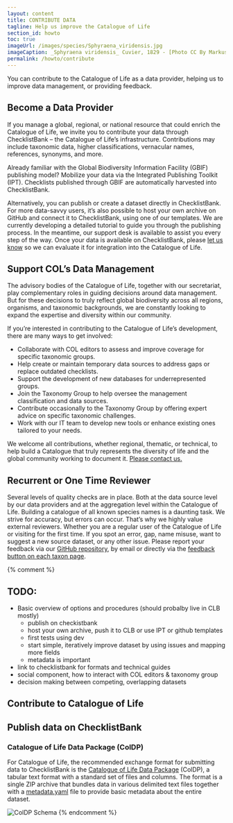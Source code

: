 ```yaml
---
layout: content
title: CONTRIBUTE DATA
tagline: Help us improve the Catalogue of Life 
section_id: howto
toc: true
imageUrl: /images/species/Sphyraena_viridensis.jpg    
imageCaption: _Sphyraena viridensis_ Cuvier, 1829 - [Photo CC By Markus Döring](https://www.inaturalist.org/observations/87857259)
permalink: /howto/contribute
---
```


You can contribute to the Catalogue of Life as a data provider, helping us to improve data management, or providing feedback.

## Become a Data Provider

If you manage a global, regional, or national resource that could enrich the Catalogue of Life, we invite you to contribute your data through ChecklistBank – the Catalogue of Life’s infrastructure. Contributions may include taxonomic data, higher classifications, vernacular names, references, synonyms, and more.

Already familiar with the Global Biodiversity Information Facility (GBIF) publishing model? Mobilize your data via the Integrated Publishing Toolkit (IPT). Checklists published through GBIF are automatically harvested into ChecklistBank.

Alternatively, you can publish or create a dataset directly in ChecklistBank. For more data-savvy users, it’s also possible to host your own archive on GitHub and connect it to ChecklistBank, using one of our templates. We are currently developing a detailed tutorial to guide you through the publishing process. In the meantime, our support desk is available to assist you every step of the way.
Once your data is available on ChecklistBank, please [let us know](/howto/contact) so we can evaluate it for integration into the Catalogue of Life.

## Support COL’s Data Management

The advisory bodies of the Catalogue of Life, together with our secretariat, play complementary roles in guiding decisions around data management. But for these decisions to truly reflect global biodiversity across all regions, organisms, and taxonomic backgrounds, we are constantly looking to expand the expertise and diversity within our community.

If you’re interested in contributing to the Catalogue of Life’s development, there are many ways to get involved:

- Collaborate with COL editors to assess and improve coverage for specific taxonomic groups.
- Help create or maintain temporary data sources to address gaps or replace outdated checklists.
- Support the development of new databases for underrepresented groups.
- Join the Taxonomy Group to help oversee the management classification and data sources.
- Contribute occasionally to the Taxonomy Group by offering expert advice on specific taxonomic challenges.
- Work with our IT team to develop new tools or enhance existing ones tailored to your needs.

We welcome all contributions, whether regional, thematic, or technical, to help build a Catalogue that truly represents the diversity of life and the global community working to document it. [Please contact us.](/howto/contact)


## Recurrent or One Time Reviewer

Several levels of quality checks are in place. Both at the data source level by our data providers and at the aggregation level within the Catalogue of Life. Building a catalogue of all known species names is a daunting task. We strive for accuracy, but errors can occur. That’s why we highly value external reviewers. Whether you are a regular user of the Catalogue of Life or visiting for the first time. If you spot an error, gap, name misuse, want to suggest a new source dataset, or any other issue. Please report your feedback via our [GitHub repository](https://github.com/CatalogueOfLife/data), by email or directly via the [feedback button on each taxon page](/howto/contact#feedback-on-a-name-or-taxon).



{% comment %}

## TODO:
 - Basic overview of options and procedures (should probalby live in CLB mostly)
    - publish on checkistbank
    - host your own archive, push it to CLB or use IPT or github templates
    - first tests using dev
    - start simple, iteratively improve dataset by using issues and mapping more fields
    - metadata is important
 - link to checklistbank for formats and technical guides
 - social component, how to interact with COL editors & taxonomy group
 - decision making between competing, overlapping datasets
 

## Contribute to Catalogue of Life


## Publish data on ChecklistBank

### Catalogue of Life Data Package (ColDP)
For Catalogue of Life, the recommended exchange format for submitting data to ChecklistBank 
is the [Catalogue of Life Data Package](https://catalogueoflife.github.io/coldp/) (ColDP), 
a tabular text format with a standard set of files and columns. 
The format is a single ZIP archive that bundles data in various delimited text files together with 
a [metadata.yaml](https://catalogueoflife.github.io/coldp/metadata.yaml) file to provide basic metadata about the entire dataset.

![ColDP Schema](https://catalogueoflife.github.io/coldp/docs/schema.png)
{% endcomment %}
